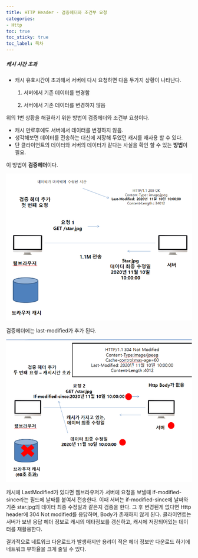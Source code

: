 ```yaml
---
title: HTTP Header - 검증헤더와 조건부 요청
categories:
- Http
toc: true
toc_sticky: true
toc_label: 목차
---
```




##### 캐시 시간 초과

* 캐시 유효시간이 초과해서 서버에 다시 요청하면 다음 두가지 상황이 나타난다.

  1.  서버에서 기존 데이터를 변경함

  2.  서버에서 기존 데이터를 변경하지 않음



위의 1번 상황을 해결하기 위한 방법이 검증헤더와 조건부 요청이다.

* 캐시 만료후에도 서버에서 데이터를 변경하지 않음.
* 생각해보면 데이터를 전송하는 대신에 저장해 두었던 캐시를 재사용 할 수 있다.
* 단 클라이언트의 데이터와 서버의 데이터가 같다는 사실을 확인 할 수 있는 **방법**이 필요.



이 방법이 **검증헤더**이다.

![image-20210218232616071](../../assets/images/2021-02-18-http-9/image-20210218232616071.png)

검증헤더에는 last-modified가 추가 된다.

![image-20210218233422671](../../assets/images/2021-02-18-http-9/image-20210218233422671.png)

캐시에 LastModified가 있다면 웹브라우저가 서버에 요청을 보낼때 if-modified-since라는 필드에 날짜를 붙여서 전송한다. 이때 서버는 if-modified-since에 날짜와 기존 star.jpg의 데이터 최종 수정일과 같은지 검증을 한다. 그 후 변경된게 없다면 Http header에 304 Not modified를 응답하며, Body가 존재하지 않게 된다. 클라이언트는 서버가 보낸 응답 헤더 정보로 캐시의 메타정보를 갱신하고, 캐시에 저장되어있는 데이터를 재활용한다.

결과적으로 네트워크 다운로드가 발생하지만 용랴이 적은 헤더 정보만 다운로드 하기에 네트워크 부하율을 크게 줄일 수 있다. 